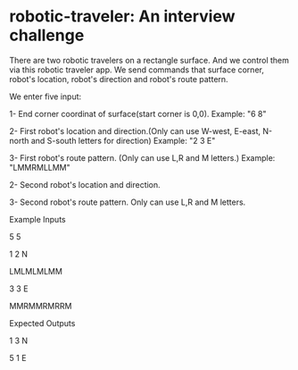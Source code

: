 # robotic-traveler: An interview challenge
There are two robotic travelers on a rectangle surface. And we control them via this robotic traveler app.
We send commands that surface corner, robot's location, robot's direction and robot's route pattern.

We enter five input:

1- End corner coordinat of surface(start corner is 0,0). Example: "6 8"

2- First robot's location and direction.(Only can use W-west, E-east, N-north and S-south letters for direction) Example: "2 3 E"

3- First robot's route pattern. (Only can use L,R and M letters.) Example: "LMMRMLLMM"

2- Second robot's location and direction. 

3- Second robot's route pattern. Only can use L,R and M letters.


Example Inputs

5 5

1 2 N

LMLMLMLMM

3 3 E

MMRMMRMRRM


Expected Outputs

1 3 N

5 1 E
